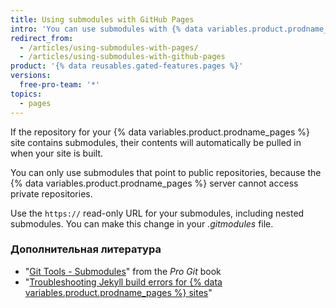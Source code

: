 ```yaml
---
title: Using submodules with GitHub Pages
intro: 'You can use submodules with {% data variables.product.prodname_pages %} to include other projects in your site''s code.'
redirect_from:
  - /articles/using-submodules-with-pages/
  - /articles/using-submodules-with-github-pages
product: '{% data reusables.gated-features.pages %}'
versions:
  free-pro-team: '*'
topics:
  - pages
---
```


If the repository for your {% data variables.product.prodname_pages %} site contains submodules, their contents will automatically be pulled in when your site is built.

You can only use submodules that point to public repositories, because the {% data variables.product.prodname_pages %} server cannot access private repositories.

Use the `https://` read-only URL for your submodules, including nested submodules. You can make this change in your _.gitmodules_ file.

### Дополнительная литература

- "[Git Tools - Submodules](https://git-scm.com/book/en/Git-Tools-Submodules)" from the _Pro Git_ book
- "[Troubleshooting Jekyll build errors for {% data variables.product.prodname_pages %} sites](/articles/troubleshooting-jekyll-build-errors-for-github-pages-sites)"
